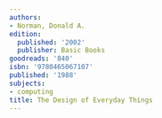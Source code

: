 ```yaml
---
authors:
- Norman, Donald A.
edition:
  published: '2002'
  publisher: Basic Books
goodreads: '840'
isbn: '9780465067107'
published: '1988'
subjects:
- computing
title: The Design of Everyday Things
---
```


